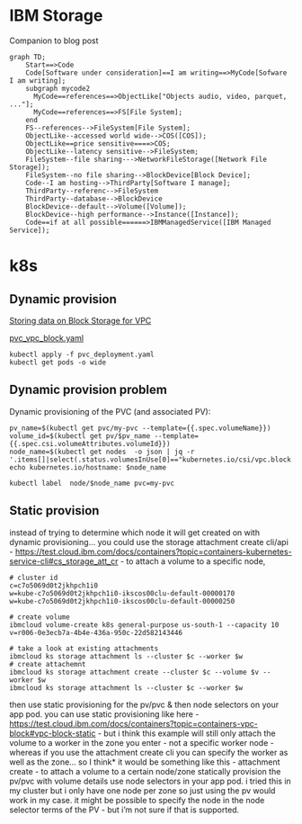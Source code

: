 # IBM Storage
Companion to blog post 

```mermaid
graph TD;
    Start==>Code
    Code[Software under consideration]==I am writing==>MyCode[Sofware I am writing];
    subgraph mycode2
      MyCode==references==>ObjectLike["Objects audio, video, parquet, ..."];
      MyCode==references==>FS[File System];
    end
    FS--references-->FileSystem[File System];
    ObjectLike--accessed world wide-->COS([COS]);
    ObjectLike==price sensitive====>COS;
    ObjectLike--latency sensitive-->FileSystem;
    FileSystem--file sharing--->NetworkFileStorage([Network File Storage]);
    FileSystem--no file sharing-->BlockDevice[Block Device];
    Code--I am hosting-->ThirdParty[Software I manage];
    ThirdParty--referenc-->FileSystem
    ThirdParty--database-->BlockDevice
    BlockDevice--default-->Volume([Volume]);
    BlockDevice--high performance-->Instance([Instance]);
    Code==if at all possible======>IBMManagedService([IBM Managed Service]);
```
# k8s
## Dynamic provision
[Storing data on Block Storage for VPC](https://cloud.ibm.com/docs/containers?topic=containers-vpc-block)


[pvc_vpc_block.yaml](k8s/pvc_vpc_block.yaml)

```
kubectl apply -f pvc_deployment.yaml
kubectl get pods -o wide
```
## Dynamic provision problem
Dynamic provisioning of the PVC (and associated PV):
```
pv_name=$(kubectl get pvc/my-pvc --template={{.spec.volumeName}})
volume_id=$(kubectl get pv/$pv_name --template={{.spec.csi.volumeAttributes.volumeId}})
node_name=$(kubectl get nodes  -o json | jq -r '.items[]|select(.status.volumesInUse[0]=="kubernetes.io/csi/vpc.block.csi.ibm.io^'$volume_id'")|.metadata.name')
echo kubernetes.io/hostname: $node_name

kubectl label  node/$node_name pvc=my-pvc
```

## Static provision

instead of trying to determine which node it will get created on with dynamic provisioning… you could use the storage attachment create cli/api - https://test.cloud.ibm.com/docs/containers?topic=containers-kubernetes-service-cli#cs_storage_att_cr - to attach a volume to a specific node,


```
# cluster id
c=c7o5069d0t2jkhpch1i0
w=kube-c7o5069d0t2jkhpch1i0-ikscos00clu-default-00000170
w=kube-c7o5069d0t2jkhpch1i0-ikscos00clu-default-00000250

# create volume
ibmcloud volume-create k8s general-purpose us-south-1 --capacity 10
v=r006-0e3ecb7a-4b4e-436a-950c-22d582143446

# take a look at existing attachments
ibmcloud ks storage attachment ls --cluster $c --worker $w
# create attachemnt
ibmcloud ks storage attachment create --cluster $c --volume $v --worker $w
ibmcloud ks storage attachment ls --cluster $c --worker $w
```


then use static provisioning for the pv/pvc & then node selectors on your app pod.
you can use static provisioning like here - https://test.cloud.ibm.com/docs/containers?topic=containers-vpc-block#vpc-block-static - but i think this example will still only attach the volume to a worker in the zone you enter - not a specific worker node - whereas if you use the attachment create cli you can specify the worker as well as the zone…
so I think* it would be something like this -
attachment create - to attach a volume to a certain node/zone
statically provision the pv/pvc with volume details
use node selectors in your app pod.
i tried this in my cluster but i only have one node per zone so just using the pv would work in my case.
it might be possible to specify the node in the node selector terms of the PV - but i’m not sure if that is supported.

